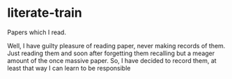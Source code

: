 # literate-train
Papers which I read.

Well, I have guilty pleasure of reading paper, never making records of them. Just reading them and soon after forgetting them recalling but a meager  amount of the once massive paper. So, I have decided to record them, at least that way I can learn to be responsible
